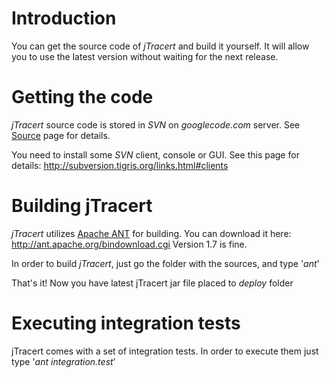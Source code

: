 # Introduction #

You can get the source code of _jTracert_ and build it yourself.
It will allow you to use the latest version without waiting for the next release.

# Getting the code #

_jTracert_ source code is stored in _SVN_ on _googlecode.com_ server.
See [Source](http://code.google.com/p/jtracert/source/checkout) page for details.

You need to install some _SVN_ client, console or GUI.
See this page for details: http://subversion.tigris.org/links.html#clients

# Building jTracert #

_jTracert_ utilizes [Apache ANT](http://ant.apache.org/) for building.
You can download it here: http://ant.apache.org/bindownload.cgi
Version 1.7 is fine.

In order to build _jTracert_, just go the folder with the sources, and type '_ant_'

That's it! Now you have latest jTracert jar file placed to _deploy_ folder

# Executing integration tests #

jTracert comes with a set of integration tests. In order to execute them just type '_ant_ _integration.test_'